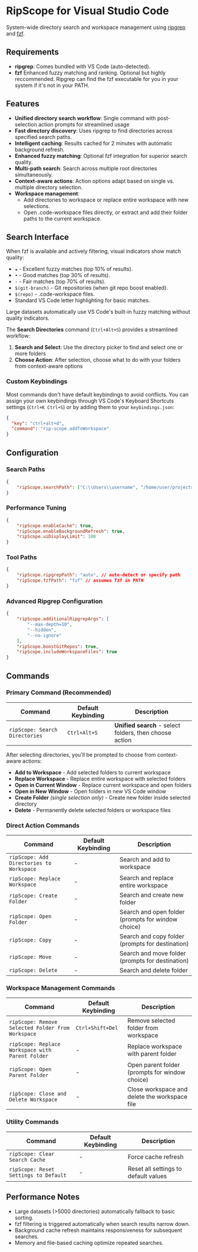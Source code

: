 # RipScope for Visual Studio Code

System-wide directory search and workspace management using [ripgrep](https://github.com/BurntSushi/ripgrep) and [fzf](https://github.com/junegunn/fzf).

## Requirements

- **ripgrep**: Comes bundled with VS Code (auto-detected).
- **fzf** Enhanced fuzzy matching and ranking. Optional but highly reccommended. Ripgrep can find the fzf executable for you in your system if it's not in your PATH.

## Features

- **Unified directory search workflow**: Single command with post-selection action prompts for streamlined usage
- **Fast directory discovery**: Uses ripgrep to find directories across specified search paths.
- **Intelligent caching**: Results cached for 2 minutes with automatic background refresh.
- **Enhanced fuzzy matching**: Optional fzf integration for superior search quality.
- **Multi-path search**: Search across multiple root directories simultaneously.
- **Context-aware actions**: Action options adapt based on single vs. multiple directory selection.
- **Workspace management**:
  - Add directories to workspace or replace entire workspace with new selections.
  - Open .code-workspace files directly, or extract and add their folder paths to the current workspace.

## Search Interface

When fzf is available and actively filtering, visual indicators show match quality:

- `★` - Excellent fuzzy matches (top 10% of results).
- `•` - Good matches (top 30% of results).
- `·` - Fair matches (top 70% of results).
- `$(git-branch)` - Git repositories (when git repo boost enabled).
- `$(repo)` - .code-workspace files.
- Standard VS Code letter highlighting for basic matches.

Large datasets automatically use VS Code's built-in fuzzy matching without quality indicators.

The **Search Directories** command (`Ctrl+Alt+S`) provides a streamlined workflow:

1. **Search and Select**: Use the directory picker to find and select one or more folders
2. **Choose Action**: After selection, choose what to do with your folders from context-aware options

### Custom Keybindings

Most commands don't have default keybindings to avoid conflicts. You can assign your own keybindings through VS Code's Keyboard Shortcuts settings (`Ctrl+K Ctrl+S`) or by adding them to your `keybindings.json`:

```json
{
  "key": "ctrl+alt+d",
  "command": "rip-scope.addToWorkspace"
}
```

## Configuration

### Search Paths

```json
{
	"ripScope.searchPath": ["C:\\Users\\username", "/home/user/projects"]
}
```

### Performance Tuning

```json
{
	"ripScope.enableCache": true,
	"ripScope.enableBackgroundRefresh": true,
	"ripScope.uiDisplayLimit": 100
}
```

### Tool Paths

```json
{
	"ripScope.ripgrepPath": "auto", // auto-detect or specify path
	"ripScope.fzfPath": "fzf" // assumes fzf in PATH
}
```

### Advanced Ripgrep Configuration

```json
{
	"ripScope.additionalRipgrepArgs": [
		"--max-depth=10",
		"--hidden",
		"--no-ignore"
	],
	"ripScope.boostGitRepos": true,
	"ripScope.includeWorkspaceFiles": true
}
```

## Commands

### Primary Command (Recommended)

| Command                        | Default Keybinding | Description                                             |
| ------------------------------ | ------------------ | ------------------------------------------------------- |
| `ripScope: Search Directories` | `Ctrl+Alt+S`       | **Unified search** - select folders, then choose action |

After selecting directories, you'll be prompted to choose from context-aware actions:

- **Add to Workspace** - Add selected folders to current workspace
- **Replace Workspace** - Replace entire workspace with selected folders
- **Open in Current Window** - Replace current workspace and open folders
- **Open in New Window** - Open folders in new VS Code window
- **Create Folder** _(single selection only)_ - Create new folder inside selected directory
- **Delete** - Permanently delete selected folders or workspace files

### Direct Action Commands

| Command                                  | Default Keybinding | Description                                        |
| ---------------------------------------- | ------------------ | -------------------------------------------------- |
| `ripScope: Add Directories to Workspace` | -                  | Search and add to workspace                        |
| `ripScope: Replace Workspace`            | -                  | Search and replace entire workspace                |
| `ripScope: Create Folder`                | -                  | Search and create new folder                       |
| `ripScope: Open Folder`                  | -                  | Search and open folder (prompts for window choice) |
| `ripScope: Copy`                         | -                  | Search and copy folder (prompts for destination)   |
| `ripScope: Move`                         | -                  | Search and move folder (prompts for destination)   |
| `ripScope: Delete`                       | -                  | Search and delete folder                           |

### Workspace Management Commands

| Command                                           | Default Keybinding | Description                                    |
| ------------------------------------------------- | ------------------ | ---------------------------------------------- |
| `ripScope: Remove Selected Folder from Workspace` | `Ctrl+Shift+Del`   | Remove selected folder from workspace          |
| `ripScope: Replace Workspace with Parent Folder`  | -                  | Replace workspace with parent folder           |
| `ripScope: Open Parent Folder`                    | -                  | Open parent folder (prompts for window choice) |
| `ripScope: Close and Delete Workspace`            | -                  | Close workspace and delete the workspace file  |

### Utility Commands

| Command                               | Default Keybinding | Description                          |
| ------------------------------------- | ------------------ | ------------------------------------ |
| `ripScope: Clear Search Cache`        | -                  | Force cache refresh                  |
| `ripScope: Reset Settings to Default` | -                  | Reset all settings to default values |

## Performance Notes

- Large datasets (>5000 directories) automatically fallback to basic sorting.
- fzf filtering is triggered automatically when search results narrow down.
- Background cache refresh maintains responsiveness for subsequent searches.
- Memory and file-based caching optimize repeated searches.
